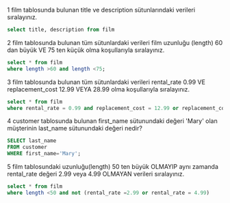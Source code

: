 1 film tablosunda bulunan title ve description sütunlarındaki verileri sıralayınız.

~~~~SQL
select title, description from film
~~~~

2 film tablosunda bulunan tüm sütunlardaki verileri film uzunluğu (length) 60 dan büyük VE 75 ten küçük olma koşullarıyla sıralayınız.

~~~~SQL
select * from film
where length >60 and length <75;
~~~~

3 film tablosunda bulunan tüm sütunlardaki verileri rental_rate 0.99 VE replacement_cost 12.99 VEYA 28.99 olma koşullarıyla sıralayınız.

~~~~SQL
select * from film
where rental_rate = 0.99 and replacement_cost = 12.99 or replacement_cost = 28.99 
~~~~

4 customer tablosunda bulunan first_name sütunundaki değeri 'Mary' olan müşterinin last_name sütunundaki değeri nedir?

~~~~SQL
SELECT last_name
FROM customer
WHERE first_name='Mary';
~~~~
5 film tablosundaki uzunluğu(length) 50 ten büyük OLMAYIP aynı zamanda rental_rate değeri 2.99 veya 4.99 OLMAYAN verileri sıralayınız.

~~~~SQL
select * from film 
where length <50 and not (rental_rate =2.99 or rental_rate = 4.99)
~~~~
